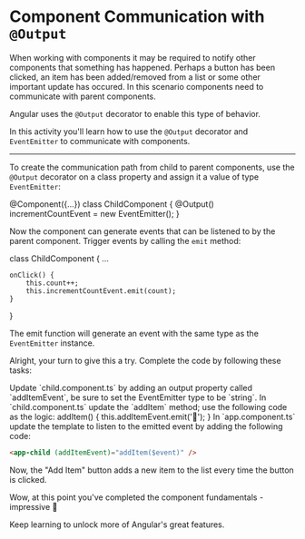 # Component Communication with `@Output`

When working with components it may be required to notify other components that something has happened. Perhaps a button has been clicked, an item has been added/removed from a list or some other important update has occured. In this scenario components need to communicate with parent components.

Angular uses the `@Output` decorator to enable this type of behavior.

In this activity you'll learn how to use the `@Output` decorator and `EventEmitter` to communicate with components.

<hr />

To create the communication path from child to parent components, use the `@Output` decorator on a class property and assign it a value of type `EventEmitter`:

<docs-code header="child.component.ts" language="ts">
@Component({...})
class ChildComponent {
    @Output() incrementCountEvent = new EventEmitter<number>();
}
</docs-code>

Now the component can generate events that can be listened to by the parent component. Trigger events by calling the `emit` method:

<docs-code header="child.component.ts" language="ts">
class ChildComponent {
    ...

    onClick() {
        this.count++;
        this.incrementCountEvent.emit(count);
    }

}
</docs-code>

The emit function will generate an event with the same type as the `EventEmitter` instance.

Alright, your turn to give this a try. Complete the code by following these tasks:

<docs-workflow>

<docs-step title="Add an `@Output` property">
Update `child.component.ts` by adding an output property called `addItemEvent`, be sure to set the EventEmitter type to be `string`.
</docs-step>

<docs-step title="Complete `addItem` method">
In `child.component.ts` update the `addItem` method; use the following code as the logic:

<docs-code header="child.component.ts" highlight="[2]" language="ts">
addItem() {
  this.addItemEvent.emit('🐢');
}
</docs-code>

</docs-step>

<docs-step title="Update the `AppComponent` template">
In `app.component.ts` update the template to listen to the emitted event by adding the following code:

```html
<app-child (addItemEvent)="addItem($event)" />
```

Now, the "Add Item" button adds a new item to the list every time the button is clicked.

</docs-step>

</docs-workflow>

Wow, at this point you've completed the component fundamentals - impressive 👏

Keep learning to unlock more of Angular's great features.
